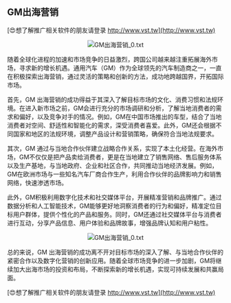 ## **GM出海营销**

[😍想了解推广相关软件的朋友请登录 http://www.vst.tw](http://www.vst.tw)

 <center><img src="https://vst.tw/MP4/tuiguang/png/7.png" alt="GM出海营销_0.txt"></center>

随着全球化进程的加速和市场竞争的日益激烈，跨国公司越来越注重拓展海外市场，寻求新的增长机遇。通用汽车（GM）作为全球领先的汽车制造商之一，一直在积极探索出海营销，通过灵活的策略和创新的方法，成功地跨越国界，开拓国际市场。

首先，GM 出海营销的成功得益于其深入了解目标市场的文化、消费习惯和法规环境。在进入新市场之前，GM会进行充分的市场调研和分析，了解当地消费者的需求和偏好，以及竞争对手的情况。例如，GM在中国市场推出的车型，结合了当地消费者对空间、舒适性和智能化的需求，深受消费者喜爱。此外，GM还会根据不同国家和地区的法规环境，调整产品设计和营销策略，确保符合当地法规要求。

其次，GM 通过与当地合作伙伴建立战略合作关系，实现了本土化经营。在海外市场，GM不仅仅是把产品卖给消费者，更是在当地建立了销售网络、售后服务体系以及生产基地，与当地政府、企业和社区合作，共同推动当地经济发展。例如，GM在欧洲市场与一些知名汽车厂商合作生产，利用合作伙伴的品牌影响力和销售网络，快速渗透市场。

此外，GM积极利用数字化技术和社交媒体平台，开展精准营销和品牌推广。通过数据分析和人工智能技术，GM能够更好地洞察消费者的行为和偏好，精准定位目标用户群体，提供个性化的产品和服务。同时，GM还通过社交媒体平台与消费者进行互动，分享产品信息、用户体验和品牌故事，增强品牌认知和用户粘性。

 <center><img src="https://vst.tw/MP4/tuiguang/png/7.png" alt="GM出海营销_0.txt"></center>

总的来说，GM 出海营销的成功离不开对目标市场的深入了解、与当地合作伙伴的紧密合作以及数字化营销的创新应用。随着全球市场竞争的进一步加剧，GM将继续加大出海市场的投资和布局，不断探索新的增长机遇，实现可持续发展和共赢局面。

[😍想了解推广相关软件的朋友请登录 http://www.vst.tw](http://www.vst.tw)



